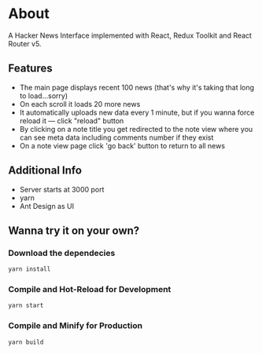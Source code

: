 # About

A Hacker News Interface implemented with React, Redux Toolkit and React Router v5.

## Features

- The main page displays recent 100 news (that's why it's taking that long to load...sorry)
- On each scroll it loads 20 more news
- It automatically uploads new data every 1 minute, but if you wanna force reload it — click "reload" button
- By clicking on a note title you get redirected to the note view where you can see meta data including comments number if they exist
- On a note view page click 'go back' button to return to all news

## Additional Info

- Server starts at 3000 port
- yarn
- Ant Design as UI

## Wanna try it on your own?

### Download the dependecies

```sh
yarn install
```

### Compile and Hot-Reload for Development

```sh
yarn start
```

### Compile and Minify for Production

```sh
yarn build
```
